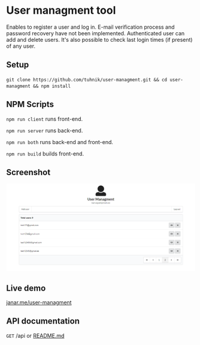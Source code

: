 
# User managment tool

Enables to register a user and log in. E-mail verification process and password recovery have not been implemented.
Authenticated user can add and delete users. It's also possible to check last login times (if present) of any user.

## Setup

`git clone https://github.com/tuhnik/user-managment.git && cd user-managment && npm install`

## NPM Scripts

`npm run client` runs front-end.

`npm run server` runs back-end.

`npm run both` runs back-end and front-end.

`npm run build` builds front-end.

## Screenshot
![image](images/screenshot.png)
## Live demo
[janar.me/user-managment](https://janar.me/user-managment/)

## API documentation
`GET` /api or [README.md](https://github.com/tuhnik/user-managment/blob/master/server/README.md)
